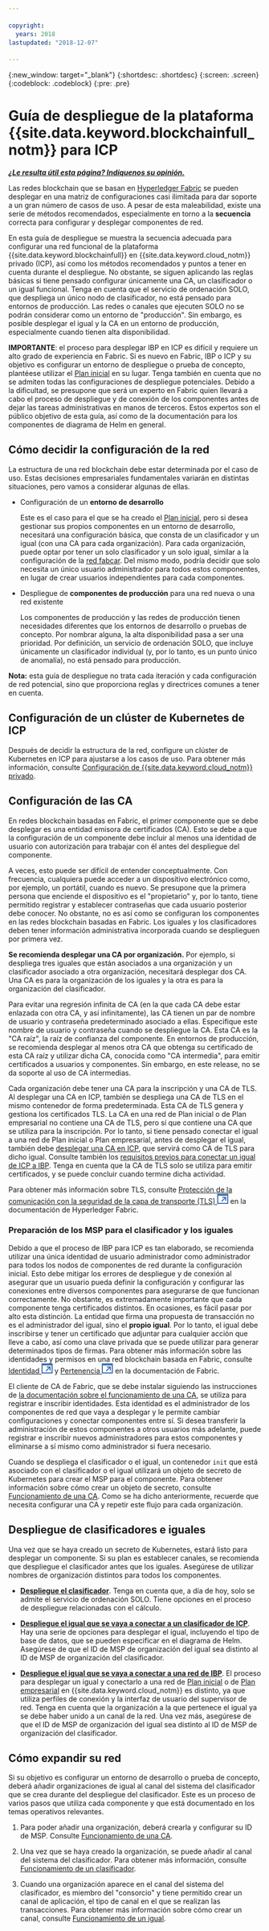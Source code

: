 ```yaml
---

copyright:
  years: 2018
lastupdated: "2018-12-07"

---
```


{:new_window: target="_blank"}
{:shortdesc: .shortdesc}
{:screen: .screen}
{:codeblock: .codeblock}
{:pre: .pre}

# Guía de despliegue de la plataforma {{site.data.keyword.blockchainfull_notm}} para ICP

***[¿Le resulta útil esta página? Indíquenos su opinión.](https://www.surveygizmo.com/s3/4501493/IBM-Blockchain-Documentation)***

Las redes blockchain que se basan en [Hyperledger Fabric](https://hyperledger-fabric.readthedocs.io/en/release-1.2/) se pueden desplegar en una matriz de configuraciones casi ilimitada para dar soporte a un gran número de casos de uso. A pesar de esta maleabilidad, existe una serie de métodos recomendados, especialmente en torno a la **secuencia** correcta para configurar y desplegar componentes de red.

En esta guía de despliegue se muestra la secuencia adecuada para configurar una red funcional de la plataforma
{{site.data.keyword.blockchainfull}} en {{site.data.keyword.cloud_notm}} privado (ICP), así como los métodos recomendados y puntos a tener en cuenta durante el despliegue. No obstante, se siguen aplicando las reglas básicas si tiene pensado configurar únicamente una CA, un clasificador o un igual funcional. Tenga en cuenta que el servicio de ordenación SOLO, que despliega un único nodo de clasificador, no está pensado para entornos de producción. Las redes o canales que ejecuten SOLO no se podrán considerar como un entorno de "producción". Sin embargo, es posible desplegar el igual y la CA en un entorno de producción, especialmente cuando tienen alta disponibilidad.

**IMPORTANTE**: el proceso para desplegar IBP en ICP es difícil y requiere un alto grado de experiencia en Fabric. Si es nuevo en Fabric, IBP o ICP y su objetivo es configurar un entorno de despliegue o prueba de concepto, plantéese utilizar el [Plan inicial](starter_plan.html) en su lugar. Tenga también en cuenta que no se admiten todas las configuraciones de despliegue potenciales. Debido a la dificultad, se presupone que será un experto en Fabric quien llevará a cabo el proceso de despliegue y de conexión de los componentes antes de dejar las tareas administrativas en manos de terceros. Estos expertos son el público objetivo de esta guía, así como de la documentación para los componentes de diagrama de Helm en general.

## Cómo decidir la configuración de la red

La estructura de una red blockchain debe estar determinada por el caso de uso. Estas decisiones empresariales fundamentales variarán en distintas situaciones, pero vamos a considerar algunas de ellas.

* Configuración de un **entorno de desarrollo**

  Este es el caso para el que se ha creado el [Plan inicial](starter_plan.html), pero si desea gestionar sus propios componentes en un entorno de desarrollo, necesitará una configuración básica, que consta de un clasificador y un igual (con una CA para cada organización). Para cada organización, puede optar por tener un solo clasificador y un solo igual, similar a la configuración de la
[red fabcar](https://hyperledger-fabric.readthedocs.io/en/release-1.2/understand_fabcar_network.html). Del mismo modo, podría decidir que solo necesita un único usuario administrador para todos estos componentes, en lugar de crear usuarios independientes para cada componentes.

* Despliegue de **componentes de producción** para una red nueva o una red existente

  Los componentes de producción y las redes de producción tienen necesidades diferentes que los entornos de desarrollo o pruebas de concepto. Por nombrar alguna, la alta disponibilidad pasa a ser una prioridad. Por definición, un servicio de ordenación SOLO, que incluye únicamente un clasificador individual (y, por lo tanto, es un punto único de anomalía), no está pensado para producción.

**Nota:** esta guía de despliegue no trata cada iteración y cada configuración de red potencial, sino que proporciona reglas y directrices comunes a tener en cuenta.

## Configuración de un clúster de Kubernetes de ICP

Después de decidir la estructura de la red, configure un clúster de Kubernetes en ICP para ajustarse a los casos de uso. Para obtener más información, consulte [Configuración de {{site.data.keyword.cloud_notm}} privado](ICP_setup.html).

## Configuración de las CA

En redes blockchain basadas en Fabric, el primer componente que se debe desplegar es una entidad emisora de certificados (CA). Esto se debe a que la configuración de un componente debe incluir al menos una identidad de usuario con autorización para trabajar con él antes del despliegue del componente.

A veces, esto puede ser difícil de entender conceptualmente. Con frecuencia, cualquiera puede acceder a un dispositivo electrónico como, por ejemplo, un portátil, cuando es nuevo. Se presupone que la primera persona que enciende el dispositivo es el "propietario" y, por lo tanto, tiene permitido registrar y establecer contraseñas que cada usuario posterior debe conocer. No obstante, no es así como se configuran los componentes en las redes blockchain basadas en Fabric. Los iguales y los clasificadores deben tener información administrativa incorporada cuando se desplieguen por primera vez.

**Se recomienda desplegar una CA por organización.** Por ejemplo, si despliega tres iguales que están asociados a una organización y un clasificador asociado a otra organización, necesitará desplegar dos CA. Una CA es para la organización de los iguales y la otra es para la organización del clasificador.

Para evitar una regresión infinita de CA (en la que cada CA debe estar enlazada con otra CA, y así infinitamente), las CA tienen un par de nombre de usuario y contraseña predeterminado asociado a ellas. Especifique este nombre de usuario y contraseña cuando se despliegue la CA. Esta CA es la "CA raíz", la raíz de confianza del componente. En entornos de producción, se recomienda desplegar al menos otra CA que obtenga su certificado de esta CA raíz y utilizar dicha CA, conocida como "CA intermedia", para emitir certificados a usuarios y componentes. Sin embargo, en este release, no se da soporte al uso de CA intermedias.

Cada organización debe tener una CA para la inscripción y una CA de TLS.  Al desplegar una CA en ICP, también se despliega una CA de TLS en el mismo contenedor de forma predeterminada. Esta CA de TLS genera y gestiona los certificados TLS. La CA en una red de Plan inicial o de Plan empresarial no contiene una CA de TLS, pero sí que contiene una CA que se utiliza para la inscripción. Por lo tanto, si tiene pensado conectar el igual a una red de Plan inicial o Plan empresarial, antes de desplegar el igual, también debe [desplegar una CA en ICP](howto/CA_deploy_icp.html), que servirá como CA de TLS para dicho igual. Consulte también los
[requisitos previos para conectar un igual de ICP a IBP](howto/peer_deploy_ibp#prerequisites-peer-ibp). Tenga en cuenta que la CA de TLS solo se utiliza para emitir certificados, y se puede concluir cuando termine dicha actividad.

Para obtener más información sobre TLS, consulte
[Protección de la comunicación con la seguridad de la capa de transporte (TLS) ![Icono de enlace externo](images/external_link.svg "Icono de enlace externo")](https://hyperledger-fabric.readthedocs.io/en/release-1.3/enable_tls.html "Protección de la comunicación con la seguridad de la capa de transporte (TLS)") en la documentación de Hyperledger Fabric.

### Preparación de los MSP para el clasificador y los iguales

Debido a que el proceso de IBP para ICP es tan elaborado, se recomienda utilizar una única identidad de usuario administrador como administrador para todos los nodos de componentes de red durante la configuración inicial. Esto debe mitigar los errores de despliegue y de conexión al asegurar que un usuario pueda definir la configuración y configurar las conexiones entre diversos componentes para asegurarse de que funcionan correctamente. No obstante, es extremadamente importante que cada componente tenga certificados distintos. En ocasiones, es fácil pasar por alto esta distinción. La entidad que firma una propuesta de transacción no es el administrador del igual, sino el **propio igual**. Por lo tanto, el igual debe inscribirse y tener un certificado que adjuntar para cualquier acción que lleve a cabo, así como una clave privada que se puede utilizar para generar determinados tipos de firmas. Para obtener más información sobre las identidades y permisos en una red blockchain basada en Fabric, consulte
[Identidad
![Icono de enlace externo](images/external_link.svg "Icono de enlace externo")](https://hyperledger-fabric.readthedocs.io/en/release-1.3/identity/identity.html "Identidad") y
[Pertenencia
![Icono de enlace externo](images/external_link.svg "Icono de enlace externo")](https://hyperledger-fabric.readthedocs.io/en/release-1.3/membership/membership.html "Pertenencia") en la documentación de Fabric.

El cliente de CA de Fabric, que se debe instalar siguiendo las instrucciones de [la documentación sobre el funcionamiento de una CA](howto/CA_operate.html#fabric-ca-client), se utiliza para registrar e inscribir identidades. Esta identidad es el administrador de los componentes de red que vaya a desplegar y le permite cambiar configuraciones y conectar componentes entre sí. Si desea transferir la administración de estos componentes a otros usuarios más adelante, puede registrar e inscribir nuevos administradores para estos componentes y eliminarse a sí mismo como administrador si fuera necesario.

Cuando se despliega el clasificador o el igual, un contenedor `init` que está asociado con el clasificador o el igual utilizará un objeto de secreto de Kubernetes para crear el MSP para el componente. Para obtener información sobre cómo crear un objeto de secreto, consulte [Funcionamiento de una CA](howto/CA_operate.html). Como se ha dicho anteriormente, recuerde que necesita configurar una CA y repetir este flujo para cada organización.

## Despliegue de clasificadores e iguales

Una vez que se haya creado un secreto de Kubernetes, estará listo para desplegar un componente. Si su plan es establecer canales, se recomienda que despliegue el clasificador antes que los iguales. Asegúrese de utilizar nombres de organización distintos para todos los componentes.

- **[Despliegue el clasificador](howto/orderer_deploy_icp.html)**. Tenga en cuenta que, a día de hoy, solo se admite el servicio de ordenación SOLO. Tiene opciones en el proceso de despliegue relacionadas con el cálculo.

- **[Despliegue el igual que se vaya a conectar a un clasificador de ICP](howto/peer_deploy_icp.html)**. Hay una serie de opciones para desplegar el igual, incluyendo el tipo de base de datos, que se pueden especificar en el diagrama de Helm. Asegúrese de que el ID de MSP de organización del igual sea distinto al ID de MSP de organización del clasificador.

- **[Despliegue el igual que se vaya a conectar a una red de IBP](howto/peer_deploy_ibp.html)**. El proceso para desplegar un igual y conectarlo a una red de [Plan inicial](starter_plan.html) o de
[Plan empresarial](enterprise_plan.html) en
{{site.data.keyword.cloud_notm}} es distinto, ya que utiliza perfiles de conexión y la interfaz de usuario del supervisor de red. Tenga en cuenta que la organización a la que pertenece el igual ya se debe haber unido a un canal de la red. Una vez más, asegúrese de que el ID de MSP de organización del igual sea distinto al ID de MSP de organización del clasificador.

## Cómo expandir su red

Si su objetivo es configurar un entorno de desarrollo o prueba de concepto, deberá añadir organizaciones de igual al canal del sistema del clasificador que se crea durante del despliegue del clasificador. Este es un proceso de varios pasos que utiliza cada componente y que está documentado en los temas operativos relevantes.

1. Para poder añadir una organización, deberá crearla y configurar su ID de MSP. Consulte
[Funcionamiento de una CA](howto/CA_operate.html#deploy-orderer-peer).

2. Una vez que se haya creado la organización, se puede añadir al canal del sistema del clasificador. Para obtener más información, consulte
[Funcionamiento de un clasificador](howto/orderer_operate.html#add-organizations-to-consortium).

3. Cuando una organización aparece en el canal del sistema del clasificador, es miembro del "consorcio" y tiene permitido crear un canal de aplicación, el tipo de canal en el que se realizan las transacciones. Para obtener más información sobre cómo crear un canal, consulte
[Funcionamiento de un igual](howto/peer_operate_icp.html#peer-icp-channeltx).

